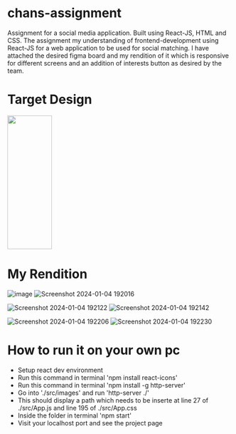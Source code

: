 # chans-assignment
Assignment for a social media application. Built using React-JS, HTML and CSS. The assignment my understanding of frontend-development using React-JS for a web application to be used for social matching. I have attached the desired figma board and my rendition of it which is responsive for different screens and an addition of interests button as desired by the team. 

# Target Design 
<img src="https://github.com/namritaansh02/chans-assignment/assets/85171632/de4531d6-91de-4031-a84c-73b057e1e5c8" width="100" height="300">

# My Rendition
![image](https://github.com/namritaansh02/chans-assignment/assets/85171632/e898791b-5de3-4b16-af38-be182214824c)
![Screenshot 2024-01-04 192016](https://github.com/namritaansh02/chans-assignment/assets/85171632/4df0b1b8-40aa-4df9-a6f0-19b582ad6ac0)

![Screenshot 2024-01-04 192122](https://github.com/namritaansh02/chans-assignment/assets/85171632/e68f0df5-b444-4e3c-8ca7-d66e9a2ac95f)
![Screenshot 2024-01-04 192142](https://github.com/namritaansh02/chans-assignment/assets/85171632/9ae2848a-bdbc-42a1-9efe-3912101de7c5)

![Screenshot 2024-01-04 192206](https://github.com/namritaansh02/chans-assignment/assets/85171632/46e6894a-0732-470e-b266-dbba2da15f58)
![Screenshot 2024-01-04 192230](https://github.com/namritaansh02/chans-assignment/assets/85171632/116afd74-5d52-408b-b49d-e492a579e8bb)

# How to run it on your own pc
- Setup react dev environment
- Run this command in terminal 'npm install react-icons'
- Run this command in terminal 'npm install -g http-server'
- Go into './src/images' and run 'http-server ./'
- This should display a path which needs to be inserte at line 27 of ./src/App.js and line 195 of ./src/App.css
- Inside the folder in terminal 'npm start'
- Visit your localhost port and see the project page
